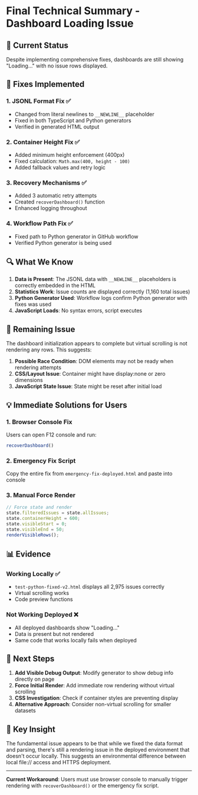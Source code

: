 # Final Technical Summary - Dashboard Loading Issue

## 🚨 Current Status

Despite implementing comprehensive fixes, dashboards are still showing "Loading..." with no issue rows displayed.

## 🔧 Fixes Implemented

### 1. **JSONL Format Fix** ✅
- Changed from literal newlines to `__NEWLINE__` placeholder
- Fixed in both TypeScript and Python generators
- Verified in generated HTML output

### 2. **Container Height Fix** ✅  
- Added minimum height enforcement (400px)
- Fixed calculation: `Math.max(400, height - 100)`
- Added fallback values and retry logic

### 3. **Recovery Mechanisms** ✅
- Added 3 automatic retry attempts
- Created `recoverDashboard()` function
- Enhanced logging throughout

### 4. **Workflow Path Fix** ✅
- Fixed path to Python generator in GitHub workflow
- Verified Python generator is being used

## 🔍 What We Know

1. **Data is Present**: The JSONL data with `__NEWLINE__` placeholders is correctly embedded in the HTML
2. **Statistics Work**: Issue counts are displayed correctly (1,160 total issues)
3. **Python Generator Used**: Workflow logs confirm Python generator with fixes was used
4. **JavaScript Loads**: No syntax errors, script executes

## 🐛 Remaining Issue

The dashboard initialization appears to complete but virtual scrolling is not rendering any rows. This suggests:

1. **Possible Race Condition**: DOM elements may not be ready when rendering attempts
2. **CSS/Layout Issue**: Container might have display:none or zero dimensions
3. **JavaScript State Issue**: State might be reset after initial load

## 💡 Immediate Solutions for Users

### 1. **Browser Console Fix**
Users can open F12 console and run:
```javascript
recoverDashboard()
```

### 2. **Emergency Fix Script**
Copy the entire fix from `emergency-fix-deployed.html` and paste into console

### 3. **Manual Force Render**
```javascript
// Force state and render
state.filteredIssues = state.allIssues;
state.containerHeight = 600;
state.visibleStart = 0;
state.visibleEnd = 50;
renderVisibleRows();
```

## 📊 Evidence

### Working Locally ✅
- `test-python-fixed-v2.html` displays all 2,975 issues correctly
- Virtual scrolling works
- Code preview functions

### Not Working Deployed ❌
- All deployed dashboards show "Loading..."
- Data is present but not rendered
- Same code that works locally fails when deployed

## 🎯 Next Steps

1. **Add Visible Debug Output**: Modify generator to show debug info directly on page
2. **Force Initial Render**: Add immediate row rendering without virtual scrolling
3. **CSS Investigation**: Check if container styles are preventing display
4. **Alternative Approach**: Consider non-virtual scrolling for smaller datasets

## 📝 Key Insight

The fundamental issue appears to be that while we fixed the data format and parsing, there's still a rendering issue in the deployed environment that doesn't occur locally. This suggests an environmental difference between local file:// access and HTTPS deployment.

---

**Current Workaround**: Users must use browser console to manually trigger rendering with `recoverDashboard()` or the emergency fix script.